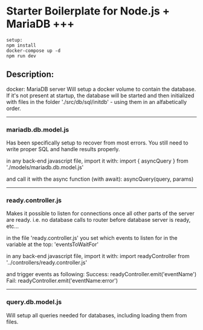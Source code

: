 # Starter Boilerplate for Node.js + MariaDB +++

    setup:
    npm install
    docker-compose up -d
    npm run dev

## Description:

docker: MariaDB server
Will setup a docker volume to contain the database. If it's not present at startup, the database will be started and then initialized with files in the folder './src/db/sql/initdb' - using them in an alfabetically order.

---

### mariadb.db.model.js

Has been specifically setup to recover from most errors. You still need to write proper SQL and handle results properly.

in any back-end javascript file, import it with:
import { asyncQuery } from './models/mariadb.db.model.js'

and call it with the async function (with await):
asyncQuery(query, params)

---

### ready.controller.js

Makes it possible to listen for connections once all other parts of the server are ready. i.e. no database calls to router before database server is ready, etc...

in the file 'ready.controller.js' you set which events to listen for in the variable at the top: 'eventsToWaitFor'

in any back-end javascript file, import it with:
import readyController from '../controllers/ready.controller.js'

and trigger events as following:
Success: readyController.emit('eventName')
Fail: readyController.emit('eventName:error')

---

### query.db.model.js

Will setup all queries needed for databases, including loading them from files.
